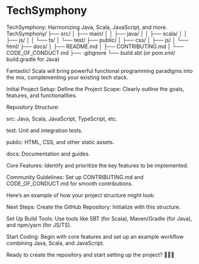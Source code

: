 # TechSymphony
TechSymphony: Harmonizing Java, Scala, JavaScript, and more.
TechSymphony/
├── src/
│   ├── main/
│   │   ├── java/
│   │   ├── scala/
│   │   ├── js/
│   │   └── ts/
│   └── test/
├── public/
│   ├── css/
│   ├── js/
│   └── html/
├── docs/
│   ├── README.md
│   ├── CONTRIBUTING.md
│   └── CODE_OF_CONDUCT.md
├── .gitignore
└── build.sbt (or pom.xml/ build.gradle for Java)

Fantastic! Scala will bring powerful functional programming paradigms into the mix, complementing your existing tech stack.

Initial Project Setup:
Define the Project Scope: Clearly outline the goals, features, and functionalities.

Repository Structure:

src: Java, Scala, JavaScript, TypeScript, etc.

test: Unit and integration tests.

public: HTML, CSS, and other static assets.

docs: Documentation and guides.

Core Features: Identify and prioritize the key features to be implemented.

Community Guidelines: Set up CONTRIBUTING.md and CODE_OF_CONDUCT.md for smooth contributions.

Here’s an example of how your project structure might look:



Next Steps:
Create the GitHub Repository: Initialize with this structure.

Set Up Build Tools: Use tools like SBT (for Scala), Maven/Gradle (for Java), and npm/yarn (for JS/TS).

Start Coding: Begin with core features and set up an example workflow combining Java, Scala, and JavaScript.

Ready to create the repository and start setting up the project? 🚀💡📂
